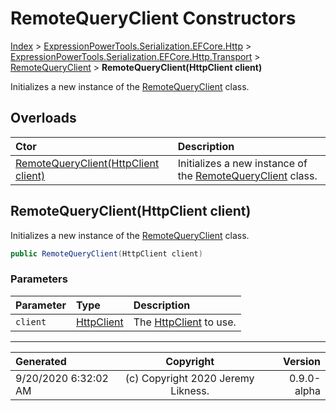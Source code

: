 ﻿# RemoteQueryClient Constructors

[Index](../index.md) > [ExpressionPowerTools.Serialization.EFCore.Http](ExpressionPowerTools.Serialization.EFCore.Http.a.md) > [ExpressionPowerTools.Serialization.EFCore.Http.Transport](ExpressionPowerTools.Serialization.EFCore.Http.Transport.n.md) > [RemoteQueryClient](ExpressionPowerTools.Serialization.EFCore.Http.Transport.RemoteQueryClient.cs.md) > **RemoteQueryClient(HttpClient client)**

Initializes a new instance of the [RemoteQueryClient](ExpressionPowerTools.Serialization.EFCore.Http.Transport.RemoteQueryClient.cs.md) class.

## Overloads

| Ctor | Description |
| :-- | :-- |
| [RemoteQueryClient(HttpClient client)](#remotequeryclienthttpclient-client) | Initializes a new instance of the [RemoteQueryClient](ExpressionPowerTools.Serialization.EFCore.Http.Transport.RemoteQueryClient.cs.md) class. |

## RemoteQueryClient(HttpClient client)

Initializes a new instance of the [RemoteQueryClient](ExpressionPowerTools.Serialization.EFCore.Http.Transport.RemoteQueryClient.cs.md) class.

```csharp
public RemoteQueryClient(HttpClient client)
```

### Parameters

| Parameter | Type | Description |
| :-- | :-- | :-- |
| `client` | [HttpClient](https://docs.microsoft.com/dotnet/api/system.net.http.httpclient) | The [HttpClient](https://docs.microsoft.com/dotnet/api/system.net.http.httpclient) to use. |



---

| Generated | Copyright | Version |
| :-- | :-: | --: |
| 9/20/2020 6:32:02 AM | (c) Copyright 2020 Jeremy Likness. | 0.9.0-alpha |
